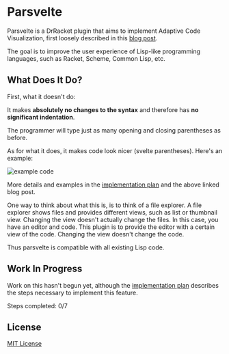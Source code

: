 # Parsvelte
Parsvelte is a DrRacket plugin that aims to implement Adaptive Code Visualization, first loosely described in this [blog post](https://benhsz.github.io/my-answer-to-the-parenthesis-problem/). 

The goal is to improve the user experience of Lisp-like programming languages, such as Racket, Scheme, Common Lisp, etc.

## What Does It Do?
First, what it doesn't do: 

It makes __absolutely no changes to the syntax__ and therefore has __no significant indentation__.  

The programmer will type just as many opening and closing parentheses as before.  

As for what it does, it makes code look nicer (svelte parentheses). Here's an example:

![example code](https://benhsz.github.io/images/lbp/lbp.png)

More details and examples in the [implementation plan](steps-to-implement.md) and the above linked blog post.

One way to think about what this is, is to think of a file explorer. A file explorer shows files and provides different views, such as list or thumbnail view. Changing the view doesn't actually change the files. In this case, you have an editor and code. This plugin is to provide the editor with a certain view of the code. Changing the view doesn't change the code.

Thus parsvelte is compatible with all existing Lisp code.

## Work In Progress
Work on this hasn't begun yet, although the [implementation plan](steps-to-implement.md) describes the steps necessary to implement this feature.  

Steps completed: 0/7

## License
[MIT License](LICENSE)
